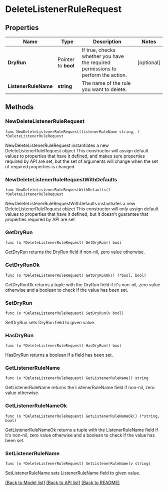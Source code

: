 # DeleteListenerRuleRequest

## Properties

Name | Type | Description | Notes
------------ | ------------- | ------------- | -------------
**DryRun** | Pointer to **bool** | If true, checks whether you have the required permissions to perform the action. | [optional] 
**ListenerRuleName** | **string** | The name of the rule you want to delete. | 

## Methods

### NewDeleteListenerRuleRequest

`func NewDeleteListenerRuleRequest(listenerRuleName string, ) *DeleteListenerRuleRequest`

NewDeleteListenerRuleRequest instantiates a new DeleteListenerRuleRequest object
This constructor will assign default values to properties that have it defined,
and makes sure properties required by API are set, but the set of arguments
will change when the set of required properties is changed

### NewDeleteListenerRuleRequestWithDefaults

`func NewDeleteListenerRuleRequestWithDefaults() *DeleteListenerRuleRequest`

NewDeleteListenerRuleRequestWithDefaults instantiates a new DeleteListenerRuleRequest object
This constructor will only assign default values to properties that have it defined,
but it doesn't guarantee that properties required by API are set

### GetDryRun

`func (o *DeleteListenerRuleRequest) GetDryRun() bool`

GetDryRun returns the DryRun field if non-nil, zero value otherwise.

### GetDryRunOk

`func (o *DeleteListenerRuleRequest) GetDryRunOk() (*bool, bool)`

GetDryRunOk returns a tuple with the DryRun field if it's non-nil, zero value otherwise
and a boolean to check if the value has been set.

### SetDryRun

`func (o *DeleteListenerRuleRequest) SetDryRun(v bool)`

SetDryRun sets DryRun field to given value.

### HasDryRun

`func (o *DeleteListenerRuleRequest) HasDryRun() bool`

HasDryRun returns a boolean if a field has been set.

### GetListenerRuleName

`func (o *DeleteListenerRuleRequest) GetListenerRuleName() string`

GetListenerRuleName returns the ListenerRuleName field if non-nil, zero value otherwise.

### GetListenerRuleNameOk

`func (o *DeleteListenerRuleRequest) GetListenerRuleNameOk() (*string, bool)`

GetListenerRuleNameOk returns a tuple with the ListenerRuleName field if it's non-nil, zero value otherwise
and a boolean to check if the value has been set.

### SetListenerRuleName

`func (o *DeleteListenerRuleRequest) SetListenerRuleName(v string)`

SetListenerRuleName sets ListenerRuleName field to given value.



[[Back to Model list]](../README.md#documentation-for-models) [[Back to API list]](../README.md#documentation-for-api-endpoints) [[Back to README]](../README.md)


